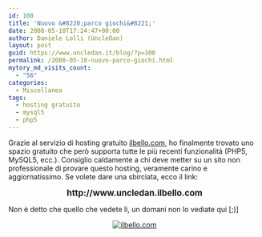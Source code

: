 ```yaml
---
id: 100
title: 'Nuovo &#8220;parco giochi&#8221;'
date: 2008-05-10T17:24:47+00:00
author: Daniele Lolli (UncleDan)
layout: post
guid: https://www.uncledan.it/blog/?p=100
permalink: /2008-05-10-nuovo-parco-giochi.html
mytory_md_visits_count:
  - "56"
categories:
  - Miscellanea
tags:
  - hosting gratuito
  - mysql5
  - php5
---
```

Grazie al servizio di hosting gratuito <a title="ilbello.com" href="http://www.ilbello.com/" target="_blank">ilbello.com</a>, ho finalmente trovato uno spazio gratuito che però supporta tutte le più recenti funzionalità (PHP5, MySQL5, ecc.). Consiglio caldamente a chi deve metter su un sito non professionale di provare questo hosting, veramente carino e aggiornatissimo. Se volete dare una sbirciata, ecco il link:

<p align="center">
  <strong><big> http://www.uncledan.ilbello.com</big></strong>
</p>

Non è detto che quello che vedete lì, un domani non lo vediate qui [;)]

<p align="center">
  <a title="ilbello.com" href="http://www.ilbello.com/" target="_blank"><img src="https://www.uncledan.it/wp-content/uploads/2008/05/ilbello.png" alt="ilbello.com" /></a>
</p>